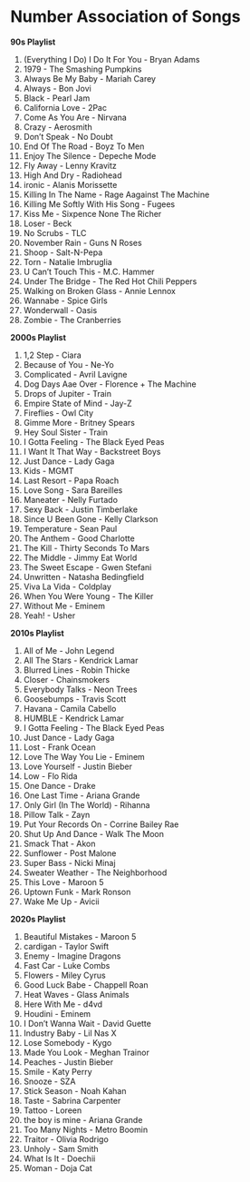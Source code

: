 # Number Association of Songs

**90s Playlist**

1. (Everything I Do) I Do It For You - Bryan Adams
2. 1979 - The Smashing Pumpkins
3. Always Be My Baby - Mariah Carey
4. Always - Bon Jovi
5. Black - Pearl Jam
6. California Love - 2Pac
7. Come As You Are - Nirvana
8. Crazy - Aerosmith
9. Don’t Speak - No Doubt
10. End Of The Road - Boyz To Men
11. Enjoy The Silence - Depeche Mode
12. Fly Away - Lenny Kravitz
13. High And Dry - Radiohead
14. ironic - Alanis Morissette
15. Killing In The Name - Rage Aagainst The Machine
16. Killing Me Softly With His Song - Fugees
17. Kiss Me - Sixpence None The Richer
18. Loser - Beck
19. No Scrubs - TLC
20. November Rain - Guns N Roses
21. Shoop - Salt-N-Pepa
22. Torn - Natalie Imbruglia
23. U Can’t Touch This - M.C. Hammer
24. Under The Bridge - The Red Hot Chili Peppers
25. Walking on Broken Glass - Annie Lennox
26. Wannabe - Spice Girls
27. Wonderwall - Oasis
28. Zombie - The Cranberries

**2000s Playlist**

1. 1,2 Step - Ciara
2. Because of You - Ne-Yo
3. Complicated - Avril Lavigne
4. Dog Days Aae Over - Florence + The Machine
5. Drops of Jupiter - Train
6. Empire State of Mind - Jay-Z
7. Fireflies - Owl City
8. Gimme More - Britney Spears
9. Hey Soul Sister - Train
10. I Gotta Feeling - The Black Eyed Peas
11. I Want It That Way - Backstreet Boys
12. Just Dance - Lady Gaga
13. Kids - MGMT
14. Last Resort - Papa Roach
15. Love Song - Sara Bareilles
16. Maneater - Nelly Furtado
17. Sexy Back - Justin Timberlake
18. Since U Been Gone - Kelly Clarkson
19. Temperature - Sean Paul
20. The Anthem - Good Charlotte
21. The Kill - Thirty Seconds To Mars
22. The Middle - Jimmy Eat World
23. The Sweet Escape - Gwen Stefani
24. Unwritten - Natasha Bedingfield
25. Viva La Vida - Coldplay
26. When You Were Young - The Killer
27. Without Me - Eminem
28. Yeah! - Usher

**2010s Playlist**

1. All of Me - John Legend
2. All The Stars - Kendrick Lamar
3. Blurred Lines - Robin Thicke
4. Closer - Chainsmokers
5. Everybody Talks - Neon Trees
6. Goosebumps - Travis Scott
7. Havana - Camila Cabello
8. HUMBLE - Kendrick Lamar
9. I Gotta Feeling - The Black Eyed Peas
10. Just Dance - Lady Gaga
11. Lost - Frank Ocean
12. Love The Way You Lie - Eminem
13. Love Yourself - Justin Bieber
14. Low - Flo Rida
15. One Dance - Drake
16. One Last Time - Ariana Grande
17. Only Girl (In The World) - Rihanna
18. Pillow Talk - Zayn
19. Put Your Records On - Corrine Bailey Rae
20. Shut Up And Dance - Walk The Moon
21. Smack That - Akon
22. Sunflower - Post Malone
23. Super Bass - Nicki Minaj
24. Sweater Weather - The Neighborhood
25. This Love - Maroon 5
26. Uptown Funk - Mark Ronson
27. Wake Me Up - Avicii

**2020s Playlist**

1. Beautiful Mistakes - Maroon 5
2. cardigan - Taylor Swift
3. Enemy - Imagine Dragons
4. Fast Car - Luke Combs
5. Flowers - Miley Cyrus
6. Good Luck Babe - Chappell Roan
7. Heat Waves - Glass Animals
8. Here With Me - d4vd
9. Houdini - Eminem
10. I Don’t Wanna Wait - David Guette
11. Industry Baby - Lil Nas X
12. Lose Somebody - Kygo
13. Made You Look - Meghan Trainor
14. Peaches - Justin Bieber
15. Smile - Katy Perry
16. Snooze - SZA
17. Stick Season - Noah Kahan
18. Taste - Sabrina Carpenter
19. Tattoo - Loreen
20. the boy is mine - Ariana Grande
21. Too Many Nights - Metro Boomin
22. Traitor - Olivia Rodrigo
23. Unholy - Sam Smith
24. What Is It - Doechii
25. Woman - Doja Cat